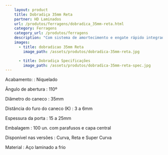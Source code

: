 ```yaml
---
    layout: product
    title: Dobradiça 35mm Reta
    partner: HD Laminados
    url: /produtos/ferragens/dobradica_35mm-reta.html
    category: Ferragens
    category_url: /produtos/ferragens
    description: "Com sistema de amortecimento e engate rápido integrado. Para móveis sofisticados, onde suavidade e silêncio no movimento das portas são essenciais."
    images:
      - title: dobradicao 35mm Reta
        image_path: /assets/produtos/dobradica-35mm-reta.jpg

      - title: Dobradiça Specificações
        image_path: /assets/produtos/dobradica-35mm-reta-spec.jpg
---
```


Acabamento:
: Niquelado

Ângulo de abertura
: 110º

Diâmetro do caneco
: 35mm

Distância do furo do caneco (K)
: 3 a 6mm

Espessura da porta
: 15 a 25mm

Embalagem
: 100 un. com parafusos e capa central

Disponível nas versões
: Curva, Reta e Super Curva

Material
: Aço laminado a frio
